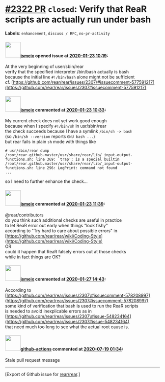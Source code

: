[\#2322 PR](https://github.com/rear/rear/pull/2322) `closed`: Verify that ReaR scripts are actually run under bash
==================================================================================================================

**Labels**: `enhancement`, `discuss / RFC`, `no-pr-activity`

#### <img src="https://avatars.githubusercontent.com/u/1788608?u=925fc54e2ce01551392622446ece427f51e2f0ce&v=4" width="50">[jsmeix](https://github.com/jsmeix) opened issue at [2020-01-23 10:19](https://github.com/rear/rear/pull/2322):

At the very beginning of user/sbin/rear  
verify that the specified interpreter /bin/bash actually is bash  
because the initial line `#!/bin/bash` alone might not be sufficient  
cf.
[https://github.com/rear/rear/issues/2307\#issuecomment-577591217](https://github.com/rear/rear/issues/2307#issuecomment-577591217)

#### <img src="https://avatars.githubusercontent.com/u/1788608?u=925fc54e2ce01551392622446ece427f51e2f0ce&v=4" width="50">[jsmeix](https://github.com/jsmeix) commented at [2020-01-23 10:33](https://github.com/rear/rear/pull/2322#issuecomment-577622642):

My current check does not yet work good enough  
because when I specify `#!/bin/sh` in usr/sbin/rear  
the check succeeds because I have a symlink `/bin/sh -> bash`  
(so `/bin/sh --version` reports `GNU bash ...`)  
but rear fails in plain `sh` mode with things like

    # usr/sbin/rear dump
    /root/rear.github.master/usr/share/rear/lib/_input-output-functions.sh: line 369: `trap': is a special builtin
    /root/rear.github.master/usr/share/rear/lib/_input-output-functions.sh: line 296: LogPrint: command not found
    ...

so I need to further enhance the check...

#### <img src="https://avatars.githubusercontent.com/u/1788608?u=925fc54e2ce01551392622446ece427f51e2f0ce&v=4" width="50">[jsmeix](https://github.com/jsmeix) commented at [2020-01-23 11:39](https://github.com/rear/rear/pull/2322#issuecomment-577645079):

@rear/contributors  
do you think such additional checks are useful in practice  
to let ReaR error out early when things "look fishy"  
according to "Try hard to care about possible errors" in  
[https://github.com/rear/rear/wiki/Coding-Style](https://github.com/rear/rear/wiki/Coding-Style)  
OR  
could it happen that ReaR falsely errors out at those checks  
while in fact things are OK?

#### <img src="https://avatars.githubusercontent.com/u/1788608?u=925fc54e2ce01551392622446ece427f51e2f0ce&v=4" width="50">[jsmeix](https://github.com/jsmeix) commented at [2020-01-27 14:43](https://github.com/rear/rear/pull/2322#issuecomment-578780774):

According to  
[https://github.com/rear/rear/issues/2307\#issuecomment-578208997](https://github.com/rear/rear/issues/2307#issuecomment-578208997)  
some kind of verification that bash is used to run the ReaR scripts  
is needed to avoid inexplicable errors as in  
[https://github.com/rear/rear/issues/2307\#issue-548234164](https://github.com/rear/rear/issues/2307#issue-548234164)  
that need much too long to see what the actual root cause is.

#### <img src="https://avatars.githubusercontent.com/in/15368?v=4" width="50">[github-actions](https://github.com/apps/github-actions) commented at [2020-07-19 01:34](https://github.com/rear/rear/pull/2322#issuecomment-660570016):

Stale pull request message

------------------------------------------------------------------------

\[Export of Github issue for
[rear/rear](https://github.com/rear/rear).\]
